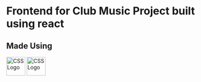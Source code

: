 # Frontend for Club Music Project built using react
 ## Made Using 
 <img src="https://cdn.worldvectorlogo.com/logos/react-2.svg" alt="CSS Logo" width="50" height="50"/>  <img src="https://cdn.worldvectorlogo.com/logos/material-ui-1.svg" alt="CSS Logo" width="50" height="50"/> 
